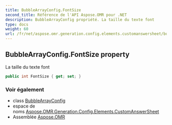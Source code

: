 ```yaml
---
title: BubbleArrayConfig.FontSize
second_title: Référence de l'API Aspose.OMR pour .NET
description: BubbleArrayConfig propriété. La taille du texte font
type: docs
weight: 60
url: /fr/net/aspose.omr.generation.config.elements.customanswersheet/bubblearrayconfig/fontsize/
---
```

## BubbleArrayConfig.FontSize property

La taille du texte font

```csharp
public int FontSize { get; set; }
```

### Voir également

* class [BubbleArrayConfig](../)
* espace de noms [Aspose.OMR.Generation.Config.Elements.CustomAnswerSheet](../../bubblearrayconfig/)
* Assemblée [Aspose.OMR](../../../)


